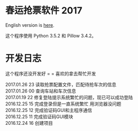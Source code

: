 # 春运抢票软件 2017

English version is [here](https://github.com/hudson6666/Q12306/wiki/README).

这个程序使用 Python 3.5.2 和 Pillow 3.4.2。

# 开发日志

这个程序还没开发好 = = 喜欢的拿去帮忙开发

2017.01.26 23 读取抢票配置文件，匹配待抢车次的信息  
2017.01.26 00 查询车站和车次信息  
2017.01.19 22 修复登陆提示系统繁忙的问题，现已可以成功登陆  
2016.12.25 15 完成登录但是一直系统繁忙 用浏览器没问题  
2016.12.25 12 完成验证码GUI和主程序通信  
2016.12.25 11 完成验证码GUI模块  
2016.12.24 16 创建项目  
